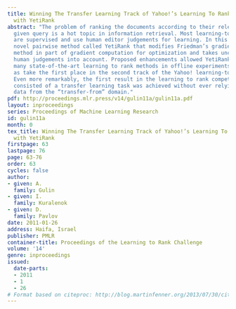 ```yaml
---
title: Winning The Transfer Learning Track of Yahoo!’s Learning To Rank Challenge
  with YetiRank
abstract: "The problem of ranking the documents according to their relevance to a
  given query is a hot topic in information retrieval. Most learning-to-rank methods
  are supervised and use human editor judgements for learning. In this paper, we introduce
  novel pairwise method called YetiRank that modifies Friedman’s gradient boosting
  method in part of gradient computation for optimization and takes uncertainty in
  human judgements into account. Proposed enhancements allowed YetiRank to outperform
  many state-of-the-art learning to rank methods in offline experiments as well
  as take the first place in the second track of the Yahoo! learning-to-rank contest.
  Even more remarkably, the first result in the learning to rank competition that
  consisted of a transfer learning task was achieved without ever relying on the bigger
  data from the “transfer-from” domain."
pdf: http://proceedings.mlr.press/v14/gulin11a/gulin11a.pdf
layout: inproceedings
series: Proceedings of Machine Learning Research
id: gulin11a
month: 0
tex_title: Winning The Transfer Learning Track of Yahoo!’s Learning To Rank Challenge
  with YetiRank
firstpage: 63
lastpage: 76
page: 63-76
order: 63
cycles: false
author:
- given: A.
  family: Gulin
- given: I.
  family: Kuralenok
- given: D.
  family: Pavlov
date: 2011-01-26
address: Haifa, Israel
publisher: PMLR
container-title: Proceedings of the Learning to Rank Challenge
volume: '14'
genre: inproceedings
issued:
  date-parts:
  - 2011
  - 1
  - 26
# Format based on citeproc: http://blog.martinfenner.org/2013/07/30/citeproc-yaml-for-bibliographies/
---
```

